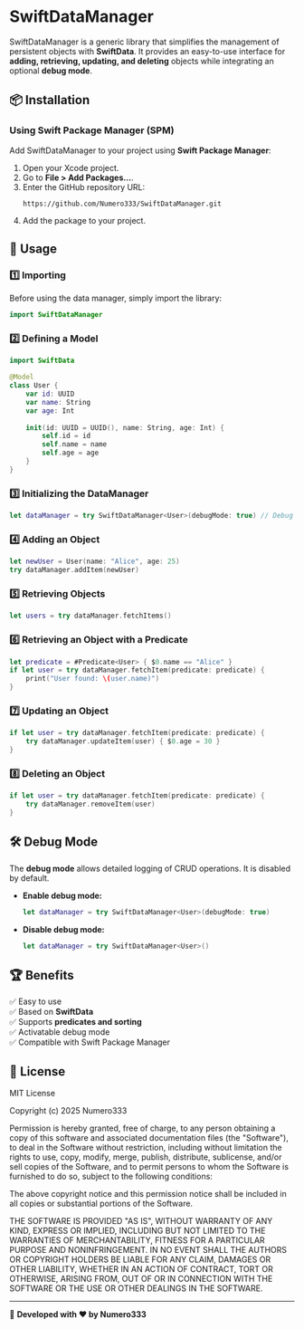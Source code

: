 # SwiftDataManager

SwiftDataManager is a generic library that simplifies the management of persistent objects with **SwiftData**. It provides an easy-to-use interface for **adding, retrieving, updating, and deleting** objects while integrating an optional **debug mode**.

## 📦 Installation

### Using Swift Package Manager (SPM)
Add SwiftDataManager to your project using **Swift Package Manager**:

1. Open your Xcode project.
2. Go to **File > Add Packages...**.
3. Enter the GitHub repository URL:
   ```
   https://github.com/Numero333/SwiftDataManager.git
   ```
4. Add the package to your project.

## 🚀 Usage

### **1️⃣ Importing**
Before using the data manager, simply import the library:

```swift
import SwiftDataManager
```

### **2️⃣ Defining a Model**

```swift
import SwiftData

@Model
class User {
    var id: UUID
    var name: String
    var age: Int
    
    init(id: UUID = UUID(), name: String, age: Int) {
        self.id = id
        self.name = name
        self.age = age
    }
}
```

### **3️⃣ Initializing the DataManager**

```swift
let dataManager = try SwiftDataManager<User>(debugMode: true) // Debug mode enabled
```

### **4️⃣ Adding an Object**

```swift
let newUser = User(name: "Alice", age: 25)
try dataManager.addItem(newUser)
```

### **5️⃣ Retrieving Objects**

```swift
let users = try dataManager.fetchItems()
```

### **6️⃣ Retrieving an Object with a Predicate**

```swift
let predicate = #Predicate<User> { $0.name == "Alice" }
if let user = try dataManager.fetchItem(predicate: predicate) {
    print("User found: \(user.name)")
}
```

### **7️⃣ Updating an Object**

```swift
if let user = try dataManager.fetchItem(predicate: predicate) {
    try dataManager.updateItem(user) { $0.age = 30 }
}
```

### **8️⃣ Deleting an Object**

```swift
if let user = try dataManager.fetchItem(predicate: predicate) {
    try dataManager.removeItem(user)
}
```

## 🛠 Debug Mode
The **debug mode** allows detailed logging of CRUD operations. It is disabled by default.

- **Enable debug mode:**
  ```swift
  let dataManager = try SwiftDataManager<User>(debugMode: true)
  ```
- **Disable debug mode:**
  ```swift
  let dataManager = try SwiftDataManager<User>()
  ```

## 🏆 Benefits
✅ Easy to use<br>
✅ Based on **SwiftData**<br>
✅ Supports **predicates and sorting**<br>
✅ Activatable debug mode<br>
✅ Compatible with Swift Package Manager

## 📄 License
MIT License

Copyright (c) 2025 Numero333

Permission is hereby granted, free of charge, to any person obtaining a copy
of this software and associated documentation files (the "Software"), to deal
in the Software without restriction, including without limitation the rights
to use, copy, modify, merge, publish, distribute, sublicense, and/or sell
copies of the Software, and to permit persons to whom the Software is
furnished to do so, subject to the following conditions:

The above copyright notice and this permission notice shall be included in all
copies or substantial portions of the Software.

THE SOFTWARE IS PROVIDED "AS IS", WITHOUT WARRANTY OF ANY KIND, EXPRESS OR
IMPLIED, INCLUDING BUT NOT LIMITED TO THE WARRANTIES OF MERCHANTABILITY,
FITNESS FOR A PARTICULAR PURPOSE AND NONINFRINGEMENT. IN NO EVENT SHALL THE
AUTHORS OR COPYRIGHT HOLDERS BE LIABLE FOR ANY CLAIM, DAMAGES OR OTHER
LIABILITY, WHETHER IN AN ACTION OF CONTRACT, TORT OR OTHERWISE, ARISING FROM,
OUT OF OR IN CONNECTION WITH THE SOFTWARE OR THE USE OR OTHER DEALINGS IN THE
SOFTWARE.

---

🎯 **Developed with ❤️ by Numero333**

